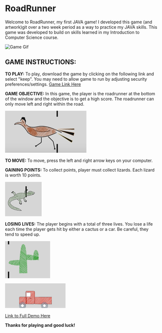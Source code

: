 # RoadRunner
 Welcome to RoadRunner, my first JAVA game! I developed this game (and artwork)git over a two week period as a way to practice my JAVA skills. This game was developed to build on skills learned in my Introduction to Computer Science course.

![Game Gif](https://j.gifs.com/XLOzgW.gif)

## **GAME INSTRUCTIONS:**

**TO PLAY:** To play, download the game by clicking on the following link and select "keep". You may need to allow game to run by adjusting security preferences/settings. [Game Link Here](https://github.com/gmstern/roadrunner/raw/master/roadrunner.jar)

**GAME OBJECTIVE:** In this game, the player is the roadrunner at the bottom of the window and the objective is to get a high score. The roadrunner can only move left and right within the road. 

![Player](birdPic.png)

**TO MOVE:** To move, press the left and right arrow keys on your computer. 

**GAINING POINTS:** To collect points, player must collect lizards. Each lizard is worth 10 points.

![Lizard](lizardPic.png)

**LOSING LIVES:** The player begins with a total of three lives. You lose a life each time the player gets hit by either a cactus or a car. Be careful, they tend to speed up.

![Cactus](cactusPic.png)

![Car](carPic.png)

[Link to Full Demo Here](https://youtu.be/GjLHMNIQxLs)


**Thanks for playing and good luck!**